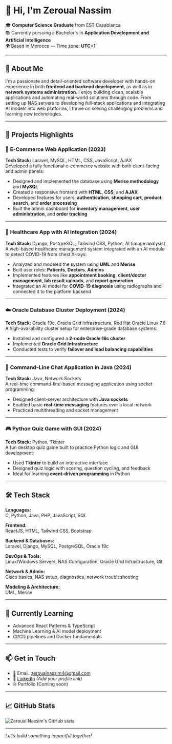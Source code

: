 # 👋 Hi, I'm Zeroual Nassim

🎓 **Computer Science Graduate** from EST Casablanca  
📚 Currently pursuing a Bachelor's in **Application Development and Artificial Intelligence**  
🌍 Based in Morocco — Time zone: **UTC+1**

---

## 💼 About Me

I'm a passionate and detail-oriented software developer with hands-on experience in both **frontend and backend development**, as well as in **network systems administration**. I enjoy building clean, scalable applications and automating real-world solutions through code. From setting up NAS servers to developing full-stack applications and integrating AI models into web platforms, I thrive on solving challenging problems and learning new technologies.

---

## 🚀 Projects Highlights

### 🛒 **E-Commerce Web Application (2023)**  
**Tech Stack:** Laravel, MySQL, HTML, CSS, JavaScript, AJAX  
Developed a fully functional e-commerce website with both client-facing and admin panels:
- Designed and implemented the database using **Merise methodology** and **MySQL**
- Created a responsive frontend with **HTML**, **CSS**, and **AJAX**
- Developed features for users: **authentication**, **shopping cart**, **product search**, and **order processing**
- Built the admin dashboard for **inventory management**, **user administration**, and **order tracking**

---

### 🏥 **Healthcare App with AI Integration (2024)**  
**Tech Stack:** Django, PostgreSQL, Tailwind CSS, Python, AI (image analysis)  
A web-based healthcare management system integrated with an AI module to detect COVID-19 from chest X-rays:
- Analyzed and modeled the system using **UML** and **Merise**
- Built user roles: **Patients**, **Doctors**, **Admins**
- Implemented features like **appointment booking**, **client/doctor management**, **lab result uploads**, and **report generation**
- Integrated an AI model for **COVID-19 diagnosis** using radiographs and connected it to the platform backend

---

### ☁️ **Oracle Database Cluster Deployment (2024)**  
**Tech Stack:** Oracle 19c, Oracle Grid Infrastructure, Red Hat Oracle Linux 7.8  
A high-availability cluster setup for enterprise-grade database systems:
- Installed and configured a **2-node Oracle 19c cluster**
- Implemented **Oracle Grid Infrastructure**
- Conducted tests to verify **failover and load balancing capabilities**

---

### 💬 **Command-Line Chat Application in Java (2024)**  
**Tech Stack:** Java, Network Sockets  
A real-time command-line-based messaging application using socket programming:
- Designed client-server architecture with **Java sockets**
- Enabled basic **real-time messaging** features over a local network
- Practiced multithreading and socket management

---

### 🎮 **Python Quiz Game with GUI (2024)**  
**Tech Stack:** Python, Tkinter  
A fun desktop quiz game built to practice Python logic and GUI development:
- Used **Tkinter** to build an interactive interface
- Designed quiz logic with scoring, question cycling, and feedback
- Ideal for learning **event-driven programming** in Python

---

## 🛠️ Tech Stack

**Languages:**  
C, Python, Java, PHP, JavaScript, SQL

**Frontend:**  
ReactJS, HTML, Tailwind CSS, Bootstrap

**Backend & Databases:**  
Laravel, Django, MySQL, PostgreSQL, Oracle 19c

**DevOps & Tools:**  
Linux/Windows Servers, NAS Configuration, Oracle Grid Infrastructure, Git

**Network & Admin:**  
Cisco basics, NAS setup, diagnostics, network troubleshooting

**Modeling & Architecture:**  
UML, Merise

---

## 🌱 Currently Learning

- Advanced React Patterns & TypeScript
- Machine Learning & AI model deployment
- CI/CD pipelines and Docker fundamentals

---

## 📫 Get in Touch

- 📧 Email: zeroualnassim4@gmail.com  
- 💼 [LinkedIn](https://www.linkedin.com/) *(Add your profile link)*  
- 🌐 Portfolio (Coming soon)

---

## 📈 GitHub Stats

![Zeroual Nassim's GitHub stats](https://github-readme-stats.vercel.app/api?username=YourGitHubUsername&show_icons=true&theme=radical)

---

*Let’s build something impactful together!*
